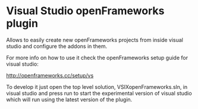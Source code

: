 # Visual Studio openFrameworks plugin

Allows to easily create new openFrameworks projects from inside visual studio and configure the addons in them.

For more info on how to use it check the openFrameworks setup guide for visual studio: 

http://openframeworks.cc/setup/vs

To develop it just open the top level solution, VSIXopenFrameworks.sln, in visual studio and press run to start the experimental version of visual studio which will run using the latest version of the plugin.
